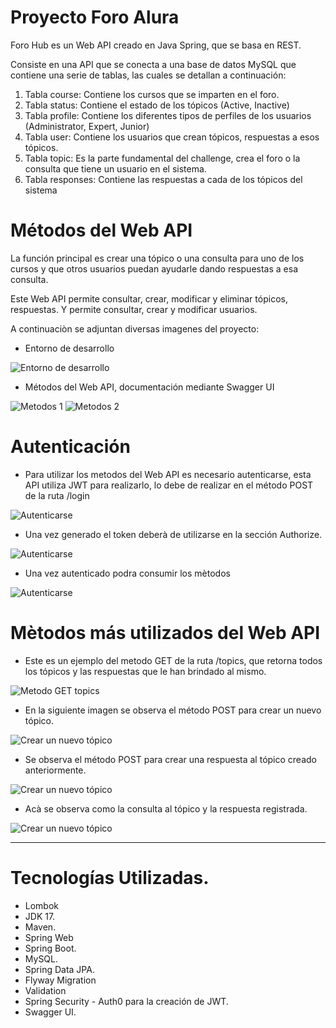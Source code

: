 # Proyecto Foro Alura

Foro Hub es un Web API creado en Java Spring, que se basa en REST.

Consiste en una API que se conecta a una base de datos MySQL que contiene una serie de tablas, las cuales se detallan a continuación: 

1. Tabla course: Contiene los cursos que se imparten en el foro.
2. Tabla status: Contiene el estado de los tópicos (Active, Inactive)
3. Tabla profile: Contiene los diferentes tipos de perfiles de los usuarios (Administrator, Expert, Junior)
4. Tabla user: Contiene los usuarios que crean tópicos, respuestas a esos tópicos.
5. Tabla topic: Es la parte fundamental del challenge, crea el foro o la consulta que tiene un usuario en el sistema.
6. Tabla responses: Contiene las respuestas a cada de los tópicos del sistema

# Métodos del Web API

La función principal es crear una tópico o una consulta para uno de los cursos y que otros usuarios puedan ayudarle dando respuestas a esa consulta.

Este Web API permite consultar, crear, modificar y eliminar tópicos, respuestas. Y permite consultar, crear y modificar usuarios.

A continuaciòn se adjuntan diversas imagenes del proyecto:

- Entorno de desarrollo

<img src="https://github.com/cpiedraq/foro_hub/blob/changes/images/0.png" alt="Entorno de desarrollo">

- Métodos del Web API, documentación mediante Swagger UI

<img src="https://github.com/cpiedraq/foro_hub/blob/changes/images/1.png" alt="Metodos 1">

<img src="https://github.com/cpiedraq/foro_hub/blob/changes/images/2.png" alt="Metodos 2">

# Autenticación

- Para utilizar los metodos del Web API es necesario autenticarse, esta API utiliza JWT para realizarlo, lo debe de realizar en el método POST de la ruta /login

<img src="https://github.com/cpiedraq/foro_hub/blob/changes/images/token.png" alt="Autenticarse">

- Una vez generado el token deberà de utilizarse en la sección Authorize.

<img src="https://github.com/cpiedraq/foro_hub/blob/changes/images/3.png" alt="Autenticarse">

- Una vez autenticado podra consumir los mètodos

<img src="https://github.com/cpiedraq/foro_hub/blob/changes/images/4.png" alt="Autenticarse">

# Mètodos más utilizados del Web API

- Este es un ejemplo del metodo GET de la ruta /topics, que retorna todos los tópicos y las respuestas que le han brindado al mismo.

<img src="https://github.com/cpiedraq/foro_hub/blob/changes/images/5.png" alt="Metodo GET topics">

- En la siguiente imagen se observa el método POST para crear un nuevo tópico.

<img src="https://github.com/cpiedraq/foro_hub/blob/changes/images/6.png" alt="Crear un nuevo tópico">

- Se observa el método POST para crear una respuesta al tópico creado anteriormente.

<img src="https://github.com/cpiedraq/foro_hub/blob/changes/images/7.png" alt="Crear un nuevo tópico">

- Acà se observa como la consulta al tópico y la respuesta registrada.

<img src="https://github.com/cpiedraq/foro_hub/blob/changes/images/8.png" alt="Crear un nuevo tópico">

------------------------

# Tecnologías Utilizadas.

- Lombok
- JDK 17.
- Maven.
- Spring Web
- Spring Boot.
- MySQL.
- Spring Data JPA.
- Flyway Migration
- Validation
- Spring Security - Auth0 para la creación de JWT.
- Swagger UI. 